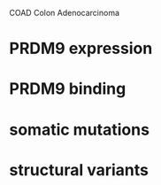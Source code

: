 COAD Colon Adenocarcinoma
# PRDM9 expression
## 
# PRDM9 binding
# somatic mutations
# structural variants


<!--stackedit_data:
eyJoaXN0b3J5IjpbLTE2MjczNzM0MjZdfQ==
-->